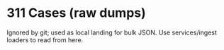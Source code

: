 # 311 Cases (raw dumps)
Ignored by git; used as local landing for bulk JSON.
Use services/ingest loaders to read from here.